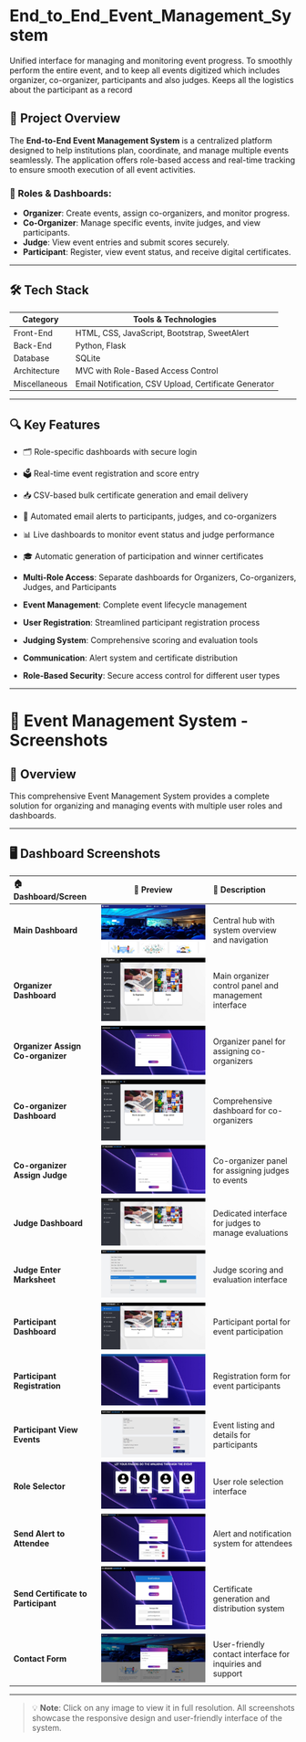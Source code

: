 # End_to_End_Event_Management_System
Unified interface for managing and monitoring event progress.
To smoothly perform the entire event, and to keep all events digitized which includes organizer, co-organizer, participants and also judges.
Keeps all the logistics about the participant as a record


## 📌 Project Overview

The **End-to-End Event Management System** is a centralized platform designed to help institutions plan, coordinate, and manage multiple events seamlessly. The application offers role-based access and real-time tracking to ensure smooth execution of all event activities.

### 👥 Roles & Dashboards:
- **Organizer**: Create events, assign co-organizers, and monitor progress.
- **Co-Organizer**: Manage specific events, invite judges, and view participants.
- **Judge**: View event entries and submit scores securely.
- **Participant**: Register, view event status, and receive digital certificates.

---

## 🛠️ Tech Stack

| Category        | Tools & Technologies                     |
|----------------|-------------------------------------------|
| Front-End      | HTML, CSS, JavaScript, Bootstrap, SweetAlert |
| Back-End       | Python, Flask                             |
| Database       | SQLite                                    |
| Architecture   | MVC with Role-Based Access Control        |
| Miscellaneous  | Email Notification, CSV Upload, Certificate Generator |

---

## 🔍 Key Features

- 🗂️ Role-specific dashboards with secure login  
- 🗳️ Real-time event registration and score entry  
- 📥 CSV-based bulk certificate generation and email delivery  
- 📧 Automated email alerts to participants, judges, and co-organizers  
- 📊 Live dashboards to monitor event status and judge performance  
- 🎓 Automatic generation of participation and winner certificates

- **Multi-Role Access**: Separate dashboards for Organizers, Co-organizers, Judges, and Participants
- **Event Management**: Complete event lifecycle management
- **User Registration**: Streamlined participant registration process  
- **Judging System**: Comprehensive scoring and evaluation tools
- **Communication**: Alert system and certificate distribution
- **Role-Based Security**: Secure access control for different user types


---
# 📸 Event Management System - Screenshots

## 🎯 Overview
This comprehensive Event Management System provides a complete solution for organizing and managing events with multiple user roles and dashboards.

---

## 🖥️ Dashboard Screenshots

| 🏠 **Dashboard/Screen** | 📱 **Preview** | 📝 **Description** |
|:------------------------|:--------------:|:-------------------|
| **Main Dashboard** | ![Main Dashboard](https://raw.githubusercontent.com/Dreamer007VS/End_to_End_Event_Management_System/main/End%20to%20End%20Event%20Management%20System/screenshots/Main%20Dashboard.jpg) | Central hub with system overview and navigation |
| **Organizer Dashboard** | ![Organizer Dashboard](https://raw.githubusercontent.com/Dreamer007VS/End_to_End_Event_Management_System/main/End%20to%20End%20Event%20Management%20System/screenshots/Organizer%20Dashboard.jpg) | Main organizer control panel and management interface |
| **Organizer Assign Co-organizer** | ![Organizer assign Co-organizer](https://raw.githubusercontent.com/Dreamer007VS/End_to_End_Event_Management_System/main/End%20to%20End%20Event%20Management%20System/screenshots/Organizer%20assign%20Co-organizer.jpg) | Organizer panel for assigning co-organizers |
| **Co-organizer Dashboard** | ![Co-organizer Dashboard](https://raw.githubusercontent.com/Dreamer007VS/End_to_End_Event_Management_System/main/End%20to%20End%20Event%20Management%20System/screenshots/Co-organizer%20Dashboard.jpg) | Comprehensive dashboard for co-organizers |
| **Co-organizer Assign Judge** | ![Co-organizer assign judge](https://raw.githubusercontent.com/Dreamer007VS/End_to_End_Event_Management_System/main/End%20to%20End%20Event%20Management%20System/screenshots/Co-organizer%20assign%20judge.jpg) | Co-organizer panel for assigning judges to events |
| **Judge Dashboard** | ![Judge Dashboard](https://raw.githubusercontent.com/Dreamer007VS/End_to_End_Event_Management_System/main/End%20to%20End%20Event%20Management%20System/screenshots/Judge%20Dashboard.jpg) | Dedicated interface for judges to manage evaluations |
| **Judge Enter Marksheet** | ![Judge enter marksheet board](https://raw.githubusercontent.com/Dreamer007VS/End_to_End_Event_Management_System/main/End%20to%20End%20Event%20Management%20System/screenshots/Judge%20score%20board.jpg) | Judge scoring and evaluation interface |
| **Participant Dashboard** | ![Participant Dashboard](https://raw.githubusercontent.com/Dreamer007VS/End_to_End_Event_Management_System/main/End%20to%20End%20Event%20Management%20System/screenshots/Participant%20Dashboard.jpg) | Participant portal for event participation |
| **Participant Registration** | ![Participant Registration](https://raw.githubusercontent.com/Dreamer007VS/End_to_End_Event_Management_System/main/End%20to%20End%20Event%20Management%20System/screenshots/Participant%20Registration.jpg) | Registration form for event participants |
| **Participant View Events** | ![Participant view events](https://raw.githubusercontent.com/Dreamer007VS/End_to_End_Event_Management_System/main/End%20to%20End%20Event%20Management%20System/screenshots/Participant%20view%20events.jpg) | Event listing and details for participants |
| **Role Selector** | ![Role Selector](https://raw.githubusercontent.com/Dreamer007VS/End_to_End_Event_Management_System/main/End%20to%20End%20Event%20Management%20System/screenshots/Role%20Selector.jpg) | User role selection interface |
| **Send Alert to Attendee** | ![Send Alert to Attendee](https://raw.githubusercontent.com/Dreamer007VS/End_to_End_Event_Management_System/main/End%20to%20End%20Event%20Management%20System/screenshots/Send%20Alert%20to%20Attendee.jpg) | Alert and notification system for attendees |
| **Send Certificate to Participant** | ![Send Certificate to participant](https://raw.githubusercontent.com/Dreamer007VS/End_to_End_Event_Management_System/main/End%20to%20End%20Event%20Management%20System/screenshots/Send%20Certificate%20to%20participant.jpg) | Certificate generation and distribution system |
| **Contact Form** | ![Contact Form](https://raw.githubusercontent.com/Dreamer007VS/End_to_End_Event_Management_System/main/End%20to%20End%20Event%20Management%20System/screenshots/Contact%20Form.jpg) | User-friendly contact interface for inquiries and support |

---

> 💡 **Note**: Click on any image to view it in full resolution. All screenshots showcase the responsive design and user-friendly interface of the system.

